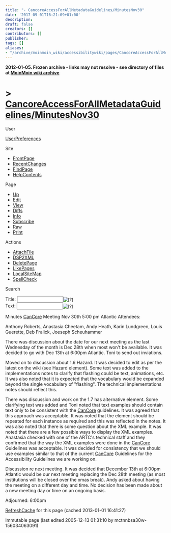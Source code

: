 ```yaml
---
title: "- CancoreAccessForAllMetadataGuidelines/MinutesNov30"
date: '2017-09-01T16:21:09+01:00'
description: 
draft: false
creators: []
contributors: []
publisher: 
tags: []
aliases:
- "/archive/moinmoin_wiki/accessibilitywiki/pages/CancoreAccessForAllMetadataGuidelines_2fMinutesNov30.html"
---
```


**2012-01-05. Frozen archive - links may not resolve - see directory of files at [MoinMoin wiki archive](/moinmoin-wiki-archive/)**

# > [CancoreAccessForAllMetadataGuidelines/MinutesNov30](http://dublincore.org/accessibilitywiki/CancoreAccessForAllMetadataGuidelines_2fMinutesNov30?action=fullsearch&value=%2FMinutesNov30&literal=1&case=1&context=40 "Click here to do a full-text search for this title")

User

 [UserPreferences](http://dublincore.org/accessibilitywiki/UserPreferences)
  

Site

- [FrontPage](http://dublincore.org/accessibilitywiki/FrontPage)
- [RecentChanges](http://dublincore.org/accessibilitywiki/RecentChanges)
- [FindPage](http://dublincore.org/accessibilitywiki/FindPage)
- [HelpContents](http://dublincore.org/accessibilitywiki/HelpContents)

Page

- [Up](http://dublincore.org/accessibilitywiki/CancoreAccessForAllMetadataGuidelines "Up")
- [Edit](http://dublincore.org/accessibilitywiki/CancoreAccessForAllMetadataGuidelines_2fMinutesNov30?action=edit "Edit")
- [View](http://dublincore.org/accessibilitywiki/CancoreAccessForAllMetadataGuidelines_2fMinutesNov30 "View")
- [Diffs](http://dublincore.org/accessibilitywiki/CancoreAccessForAllMetadataGuidelines_2fMinutesNov30?action=diff "Diffs")
- [Info](http://dublincore.org/accessibilitywiki/CancoreAccessForAllMetadataGuidelines_2fMinutesNov30?action=info "Info")
- [Subscribe](http://dublincore.org/accessibilitywiki/CancoreAccessForAllMetadataGuidelines_2fMinutesNov30?action=subscribe "Subscribe")
- [Raw](http://dublincore.org/accessibilitywiki/CancoreAccessForAllMetadataGuidelines_2fMinutesNov30?action=raw "Raw")
- [Print](http://dublincore.org/accessibilitywiki/CancoreAccessForAllMetadataGuidelines_2fMinutesNov30?action=print "Print")

Actions

- [AttachFile](http://dublincore.org/accessibilitywiki/CancoreAccessForAllMetadataGuidelines_2fMinutesNov30?action=AttachFile)
- [DSP2XML](http://dublincore.org/accessibilitywiki/CancoreAccessForAllMetadataGuidelines_2fMinutesNov30?action=DSP2XML)
- [DeletePage](http://dublincore.org/accessibilitywiki/CancoreAccessForAllMetadataGuidelines_2fMinutesNov30?action=DeletePage)
- [LikePages](http://dublincore.org/accessibilitywiki/CancoreAccessForAllMetadataGuidelines_2fMinutesNov30?action=LikePages)
- [LocalSiteMap](http://dublincore.org/accessibilitywiki/CancoreAccessForAllMetadataGuidelines_2fMinutesNov30?action=LocalSiteMap)
- [SpellCheck](http://dublincore.org/accessibilitywiki/CancoreAccessForAllMetadataGuidelines_2fMinutesNov30?action=SpellCheck)

Search

<form method="POST" action="/accessibilitywiki/CancoreAccessForAllMetadataGuidelines_2fMinutesNov30">
<p>
<input name="action" value="inlinesearch" type="hidden">
<input name="context" value="40" type="hidden">
Title: <input name="text_title" size="15" maxlength="50" type="text"><input src="CancoreAccessForAllMetadataGuidelines_2fMinutesNov30_files/moin-search.png" name="button_title" alt="[?]" type="image"><br>Text: <input name="text_full" size="15" maxlength="50" type="text"><input src="CancoreAccessForAllMetadataGuidelines_2fMinutesNov30_files/moin-search.png" name="button_full" alt="[?]" type="image">
</p>
</form>

Minutes [CanCore](http://dublincore.org/accessibilitywiki/CanCore) Meeting Nov 30th 5:00 pm Atlantic Attendees: 

Anthony Roberts, Anastasia Cheetam, Andy Heath, Karin Lundgreen, Louis Guerette, Deb Fralick, Joeseph Scheuhammer

There was discussion about the date for our next meeting as the last Wednesday of the month is Dec 28th when most won't be available. It was decided to go with Dec 13th at 6:00pm Atlantic. Toni to send out inviations.

Moved on to discussion about 1.6 Hazard. It was decided to edit as per the latest on the wiki (see Hazard element). Some text was added to the implementations notes to clarify that flashing could be text, animations, etc. It was also noted that it is expected that the vocabulary would be expanded beyond the single vocabulary of "flashing". The technical implementations notes should reflect this.

There was discussion and work on the 1.7 has alternative element. Some clarifying text was added and Toni noted that text examples should contain text only to be consistent with the [CanCore](http://dublincore.org/accessibilitywiki/CanCore) guidelines. It was agreed that this approach was acceptable. It was noted that the element should be repeated for each instance as required and this was reflected in the notes. It was also noted that there is some question about the XML example. It was noted that there are a few possible ways to display the XML examples. Anastasia checked with one of the ARTC's technical staff and they confirmed that the way the XML examples were done in the [CanCore](http://dublincore.org/accessibilitywiki/CanCore) Guidelines was acceptable. It was decided for consistency that we should use examples similar to that of the current [CanCore](http://dublincore.org/accessibilitywiki/CanCore) Guidelines for the Accessibility Guidelines we are working on.

Discussion re next meeting. It was decided that December 13th at 6:00pm Atlantic would be our next meeting replacing the Dec 28th meeting (as most institutions will be closed over the xmas break). Andy asked about having the meeting on a different day and time. No decision has been made about a new meeting day or time on an ongoing basis.

Adjourned: 6:00pm

 [RefreshCache](http://dublincore.org/accessibilitywiki/CancoreAccessForAllMetadataGuidelines_2fMinutesNov30?action=refresh&arena=Page.py&key=CancoreAccessForAllMetadataGuidelines_2fMinutesNov30.text_html) for this page (cached 2013-01-01 16:41:27)  

Immutable page (last edited 2005-12-13 01:31:10 by mctnnbsa30w-156034063091)

